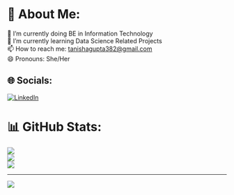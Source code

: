 # 💫 About Me:
🔭 I’m currently doing BE in Information Technology<br>🌱 I’m currently learning Data Science Related Projects<br>📫 How to reach me:  tanishagupta382@gmail.com<br>😄 Pronouns: She/Her


## 🌐 Socials:
[![LinkedIn](https://img.shields.io/badge/LinkedIn-%230077B5.svg?logo=linkedin&logoColor=white)](https://linkedin.com/in/https://www.linkedin.com/in/tanisha-gupta-1004/) 


# 📊 GitHub Stats:
![](https://github-readme-stats.vercel.app/api?username=tanishagupta1004&theme=tokyonight&hide_border=true&include_all_commits=true&count_private=true)<br/>
![](https://github-readme-streak-stats.herokuapp.com/?user=tanishagupta1004&theme=tokyonight&hide_border=true)<br/>
![](https://github-readme-stats.vercel.app/api/top-langs/?username=tanishagupta1004&theme=tokyonight&hide_border=true&include_all_commits=true&count_private=true&layout=compact)

---
[![](https://visitcount.itsvg.in/api?id=tanishagupta1004&icon=0&color=0)](https://visitcount.itsvg.in)

<!-- Proudly created with GPRM ( https://gprm.itsvg.in ) -->
